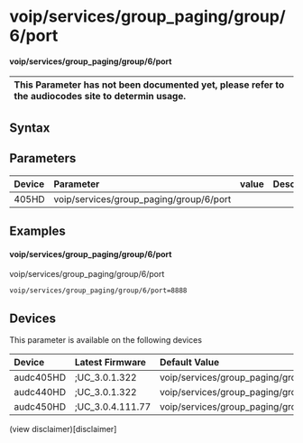 ﻿---
description: voip/services/group_paging/group/6/port
search: false
---

# voip/services/group_paging/group/6/port

#### voip/services/group_paging/group/6/port


| This Parameter has not been documented yet, please refer to the audiocodes site to determin usage.  | 
| :--- |

## Syntax

## Parameters
|Device|Parameter|value|Description|
|:---|:---|:---|:---|
| 405HD | voip/services/group_paging/group/6/port |  |  |

## Examples
#### voip/services/group_paging/group/6/port

voip/services/group_paging/group/6/port

```
voip/services/group_paging/group/6/port=8888
```

## Devices
This parameter is available on the following devices

| Device | Latest Firmware | Default Value |
|:---|:---|:---|
| audc405HD | ;UC_3.0.1.322 | voip/services/group_paging/group/6/port=8888 
| audc440HD | ;UC_3.0.1.322 | voip/services/group_paging/group/6/port=8888 
| audc450HD | ;UC_3.0.4.111.77 | voip/services/group_paging/group/6/port=8888 

(view disclaimer)[disclaimer]
